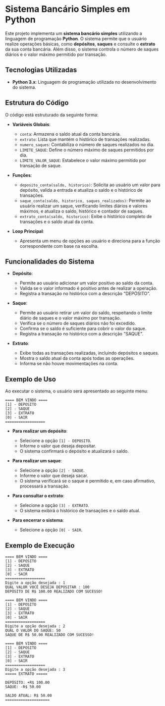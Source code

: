 # Sistema Bancário Simples em Python

Este projeto implementa um **sistema bancário simples** utilizando a linguagem de programação **Python**. O sistema permite que o usuário realize operações básicas, como **depósitos**, **saques** e consulte o **extrato** da sua conta bancária. Além disso, o sistema controla o número de saques diários e o valor máximo permitido por transação.

## Tecnologias Utilizadas

- **Python 3.x**: Linguagem de programação utilizada no desenvolvimento do sistema.

## Estrutura do Código

O código está estruturado da seguinte forma:

- **Variáveis Globais**:
  - `conta`: Armazena o saldo atual da conta bancária.
  - `extrato`: Lista que mantém o histórico de transações realizadas.
  - `numero_saques`: Contabiliza o número de saques realizados no dia.
  - `LIMITE_SAQUE`: Define o número máximo de saques permitidos por dia.
  - `LIMITE_VALOR_SAQUE`: Estabelece o valor máximo permitido por transação de saque.

- **Funções**:
  - `deposito_conta(saldo, historico)`: Solicita ao usuário um valor para depósito, valida a entrada e atualiza o saldo e o histórico de transações.
  - `saque_conta(saldo, historico, saques_realizados)`: Permite ao usuário realizar um saque, verificando limites diários e valores máximos, e atualiza o saldo, histórico e contador de saques.
  - `extrato_conta(saldo, historico)`: Exibe o histórico completo de transações e o saldo atual da conta.

- **Loop Principal**:
  - Apresenta um menu de opções ao usuário e direciona para a função correspondente com base na escolha.

## Funcionalidades do Sistema

- **Depósito**:
  - Permite ao usuário adicionar um valor positivo ao saldo da conta.
  - Valida se o valor informado é positivo antes de realizar a operação.
  - Registra a transação no histórico com a descrição "DEPÓSITO".

- **Saque**:
  - Permite ao usuário retirar um valor do saldo, respeitando o limite diário de saques e o valor máximo por transação.
  - Verifica se o número de saques diários não foi excedido.
  - Confirma se o saldo é suficiente para cobrir o valor do saque.
  - Registra a transação no histórico com a descrição "SAQUE".

- **Extrato**:
  - Exibe todas as transações realizadas, incluindo depósitos e saques.
  - Mostra o saldo atual da conta após todas as operações.
  - Informa se não houve movimentações na conta.

## Exemplo de Uso

Ao executar o sistema, o usuário será apresentado ao seguinte menu:

```
==== BEM VINDO ====
[1] - DEPOSITO
[2] - SAQUE
[3] - EXTRATO
[0] - SAIR
==================
```

- **Para realizar um depósito**:
  - Selecione a opção `[1] - DEPOSITO`.
  - Informe o valor que deseja depositar.
  - O sistema confirmará o depósito e atualizará o saldo.

- **Para realizar um saque**:
  - Selecione a opção `[2] - SAQUE`.
  - Informe o valor que deseja sacar.
  - O sistema verificará se o saque é permitido e, em caso afirmativo, processará a transação.

- **Para consultar o extrato**:
  - Selecione a opção `[3] - EXTRATO`.
  - O sistema exibirá o histórico de transações e o saldo atual.

- **Para encerrar o sistema**:
  - Selecione a opção `[0] - SAIR`.

## Exemplo de Execução

```
==== BEM VINDO ====
[1] - DEPOSITO
[2] - SAQUE
[3] - EXTRATO
[0] - SAIR
==================
Digite a opção desejada : 1
QUAL VALOR VOCÊ DESEJA DEPOSITAR : 100
DEPÓSITO DE R$ 100.00 REALIZADO COM SUCESSO!

==== BEM VINDO ====
[1] - DEPOSITO
[2] - SAQUE
[3] - EXTRATO
[0] - SAIR
==================
Digite a opção desejada : 2
QUAL O VALOR DO SAQUE: 50
SAQUE DE R$ 50.00 REALIZADO COM SUCESSO!

==== BEM VINDO ====
[1] - DEPOSITO
[2] - SAQUE
[3] - EXTRATO
[0] - SAIR
==================
Digite a opção desejada : 3
===== EXTRATO =====

DEPÓSITO: +R$ 100.00
SAQUE: -R$ 50.00

SALDO ATUAL: R$ 50.00
====================
```
